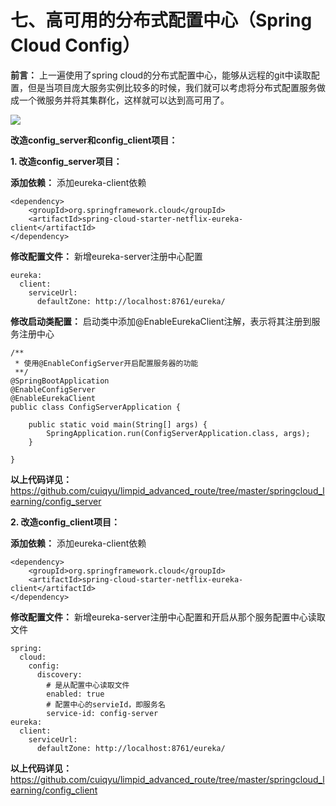# 七、高可用的分布式配置中心（Spring Cloud Config）
**前言：** 上一遍使用了spring cloud的分布式配置中心，能够从远程的git中读取配置，但是当项目庞大服务实例比较多的时候，我们就可以考虑将分布式配置服务做成一个微服务并将其集群化，这样就可以达到高可用了。

![](https://note.youdao.com/yws/public/resource/8a3bdadc14ca85b7eddc14be9dc18bf5/xmlnote/B1BDBC8F41454E61A46FB5DE655D10C2/18607)

**改造config_server和config_client项目：**

**1. 改造config_server项目：**

**添加依赖：** 添加eureka-client依赖
```
<dependency>
    <groupId>org.springframework.cloud</groupId>
    <artifactId>spring-cloud-starter-netflix-eureka-client</artifactId>
</dependency>
```

**修改配置文件：** 新增eureka-server注册中心配置
```
eureka:
  client:
    serviceUrl:
      defaultZone: http://localhost:8761/eureka/
```

**修改启动类配置：** 启动类中添加@EnableEurekaClient注解，表示将其注册到服务注册中心
```
/**
 * 使用@EnableConfigServer开启配置服务器的功能
 **/
@SpringBootApplication
@EnableConfigServer
@EnableEurekaClient
public class ConfigServerApplication {

    public static void main(String[] args) {
        SpringApplication.run(ConfigServerApplication.class, args);
    }

}
```

**以上代码详见：** https://github.com/cuiqyu/limpid_advanced_route/tree/master/springcloud_learning/config_server

**2. 改造config_client项目：**

**添加依赖：** 添加eureka-client依赖
```
<dependency>
    <groupId>org.springframework.cloud</groupId>
    <artifactId>spring-cloud-starter-netflix-eureka-client</artifactId>
</dependency>
```

**修改配置文件：** 新增eureka-server注册中心配置和开启从那个服务配置中心读取文件
```
spring:
  cloud:
    config:
      discovery:
        # 是从配置中心读取文件
        enabled: true
        # 配置中心的servieId，即服务名
        service-id: config-server
eureka:
  client:
    serviceUrl:
      defaultZone: http://localhost:8761/eureka/
```

**以上代码详见：** https://github.com/cuiqyu/limpid_advanced_route/tree/master/springcloud_learning/config_client